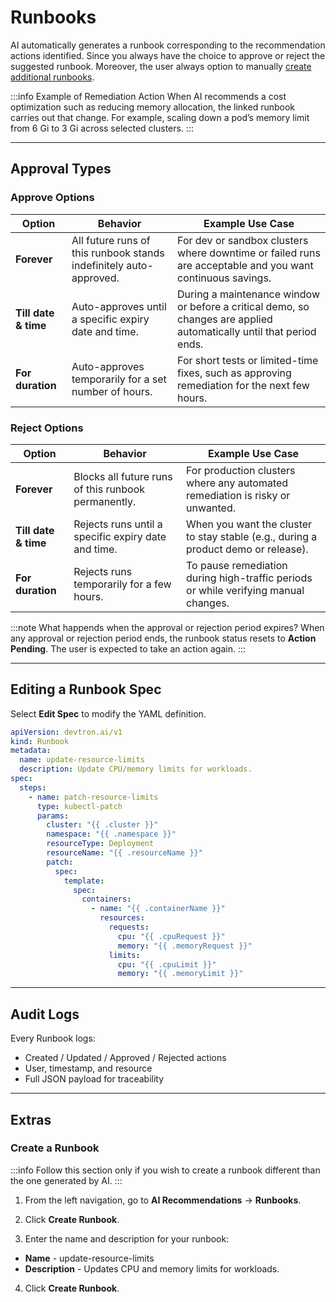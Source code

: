 # Runbooks

AI automatically generates a runbook corresponding to the recommendation actions identified. Since you always have the choice to approve or reject the suggested runbook. Moreover, the user always  option to manually [create additional runbooks](#create-a-runbook).

:::info Example of Remediation Action
When AI recommends a cost optimization such as reducing memory allocation, the linked runbook carries out that change. For example, scaling down a pod’s memory limit from 6 Gi to 3 Gi across selected clusters.
:::


---

<!-- Runbook can apply on one or more clusters. If there are 20 clusters added to Devtron, you can view them Approval Status tab. 

Time bound, indefinite

Who created/ai created  is all captured in auditing. Changes made to existing runbook captured with necessary timestamp -->

## Approval Types

### Approve Options

| Option      | Behavior                 | Example Use Case    |
| ----------- | ------------------------ | ------------------- |
| **Forever**          | All future runs of this runbook stands indefinitely auto-approved.  | For dev or sandbox clusters where downtime or failed runs are acceptable and you want continuous savings.        |
| **Till date & time** | Auto-approves until a specific expiry date and time. | During a maintenance window or before a critical demo, so changes are applied automatically until that period ends. |
| **For duration**     | Auto-approves temporarily for a set number of hours. | For short tests or limited-time fixes, such as approving remediation for the next few hours.   |


### Reject Options
| Option      | Behavior                 | Example Use Case     |
| ------------ | ----------------------- | -------------------- |
| **Forever**          | Blocks all future runs of this runbook permanently. | For production clusters where any automated remediation is risky or unwanted.   |
| **Till date & time** | Rejects runs until a specific expiry date and time. | When you want the cluster to stay stable (e.g., during a product demo or release).  |
| **For duration**     | Rejects runs temporarily for a few hours.           | To pause remediation during high-traffic periods or while verifying manual changes.  |

:::note What happends when the approval or rejection period expires?
When any approval or rejection period ends, the runbook status resets to **Action Pending**. The user is expected to take an action again.
:::

---

## Editing a Runbook Spec

Select **Edit Spec** to modify the YAML definition.

```yaml
apiVersion: devtron.ai/v1
kind: Runbook
metadata:
  name: update-resource-limits
  description: Update CPU/memory limits for workloads.
spec:
  steps:
    - name: patch-resource-limits
      type: kubectl-patch
      params:
        cluster: "{{ .cluster }}"
        namespace: "{{ .namespace }}"
        resourceType: Deployment
        resourceName: "{{ .resourceName }}"
        patch:
          spec:
            template:
              spec:
                containers:
                  - name: "{{ .containerName }}"
                    resources:
                      requests:
                        cpu: "{{ .cpuRequest }}"
                        memory: "{{ .memoryRequest }}"
                      limits:
                        cpu: "{{ .cpuLimit }}"
                        memory: "{{ .memoryLimit }}"
```

---

## Audit Logs

Every Runbook logs:

* Created / Updated / Approved / Rejected actions  
* User, timestamp, and resource  
* Full JSON payload for traceability

---

## Extras

### Create a Runbook

:::info 
Follow this section only if you wish to create a runbook different than the one generated by AI.
:::

1. From the left navigation, go to **AI Recommendations** → **Runbooks**.

2. Click **Create Runbook**.

3. Enter the name and description for your runbook:
  * **Name** - update-resource-limits
  * **Description** - Updates CPU and memory limits for workloads.

4. Click **Create Runbook**. 

